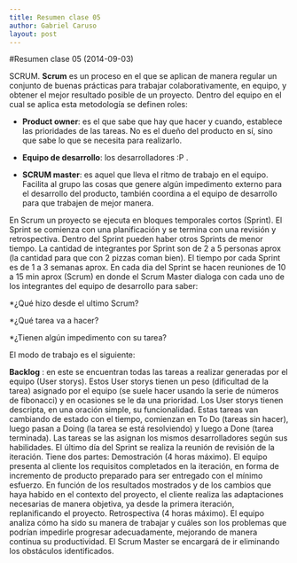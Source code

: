 ```yaml
---
title: Resumen clase 05
author: Gabriel Caruso
layout: post
---
```


#Resumen clase 05 (2014-09-03)

SCRUM.
**Scrum** es un proceso en el que se aplican de manera regular un conjunto de buenas prácticas para trabajar 
colaborativamente, en equipo, y obtener el mejor resultado posible de un proyecto.
Dentro del equipo en el cual se aplica esta metodología se definen roles:

* **Product owner**: es el que sabe que hay que hacer y cuando, establece las prioridades 
de las tareas. No es el dueño del producto en sí, sino que sabe lo que se necesita para realizarlo. 

* **Equipo de desarrollo**: los desarrolladores :P .

* **SCRUM master**: es aquel que lleva el ritmo de trabajo en el equipo. Facilita al grupo las cosas que 
genere algún impedimento externo para el desarrollo del producto, también coordina a el equipo de desarrollo
para que trabajen de mejor manera. 

En Scrum un proyecto se ejecuta en bloques temporales cortos (Sprint). El Sprint se comienza con una 
planificación y se termina con una revisión y retrospectiva. Dentro del Sprint pueden haber otros Sprints 
de menor tiempo. La cantidad de integrantes por Sprint son de 2 a 5 personas aprox (la cantidad para que con 
2 pizzas coman bien). El tiempo por cada Sprint es de 1 a 3 semanas aprox.
En cada dia del Sprint se hacen reuniones de 10 a 15 min aprox (Scrum) en donde el Scrum Master 
dialoga con cada uno de los integrantes del equipo de desarrollo para saber:

*¿Qué hizo desde el ultimo Scrum?

*¿Qué tarea va a hacer?

*¿Tienen algún impedimento con su tarea?

El modo de trabajo es el siguiente:

 **Backlog** : en este se encuentran todas las tareas a realizar generadas por el equipo (User storys). Estos User storys tienen un peso (dificultad de la tarea) asignado por el equipo (se suele hacer usando la serie de números de fibonacci) y en ocasiones se le da una prioridad.
Los User storys tienen descripta, en una oración simple, su funcionalidad. 
Estas tareas van cambiando de estado con el tiempo, comienzan en To Do (tareas sin hacer), luego pasan a Doing (la tarea se está resolviendo) y luego a Done (tarea terminada). Las tareas se las asignan los mismos desarrolladores según sus habilidades.
El último día del Sprint se realiza la reunión de revisión de la iteración. Tiene dos partes:
Demostración (4 horas máximo). El equipo presenta al cliente los requisitos completados en la iteración, en forma de incremento de producto preparado para ser entregado con el mínimo esfuerzo. En función de los resultados mostrados y de los cambios que haya habido en el contexto del proyecto, el cliente realiza las adaptaciones necesarias de manera objetiva, ya desde la primera iteración, replanificando el proyecto.
Retrospectiva (4 horas máximo). El equipo analiza cómo ha sido su manera de trabajar y cuáles son los problemas que podrían impedirle progresar adecuadamente, mejorando de manera continua su productividad. El Scrum Master se encargará de ir eliminando los obstáculos identificados.
